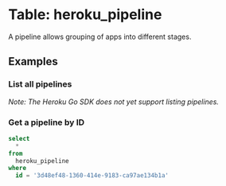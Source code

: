 # Table: heroku_pipeline

A pipeline allows grouping of apps into different stages.

## Examples

### List all pipelines

_Note: The Heroku Go SDK does not yet support listing pipelines._

### Get a pipeline by ID

```sql
select
  *
from
  heroku_pipeline
where
  id = '3d48ef48-1360-414e-9183-ca97ae134b1a'
```
